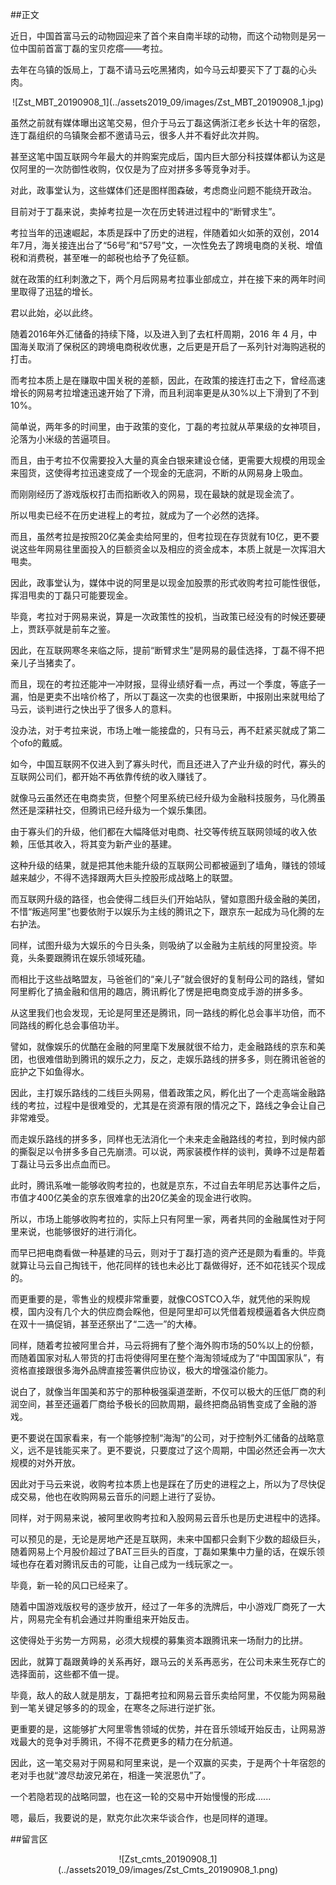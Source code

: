 ##正文

近日，中国首富马云的动物园迎来了首个来自南半球的动物，而这个动物则是另一位中国前首富丁磊的宝贝疙瘩——考拉。

去年在乌镇的饭局上，丁磊不请马云吃黑猪肉，如今马云却要买下了丁磊的心头肉。

 <div align="center">![Zst_MBT_20190908_1](../assets2019_09/images/Zst_MBT_20190908_1.jpg)</div>

虽然之前就有媒体曝出这笔交易，但介于马云丁磊这俩浙江老乡长达十年的宿怨，连丁磊组织的乌镇聚会都不邀请马云，很多人并不看好此次并购。

甚至这笔中国互联网今年最大的并购案完成后，国内巨大部分科技媒体都认为这是仅阿里的一次防御性收购，仅仅是为了应对拼多多等竞争对手。

对此，政事堂认为，这些媒体们还是图样图森破，考虑商业问题不能绕开政治。

目前对于丁磊来说，卖掉考拉是一次在历史转进过程中的“断臂求生”。

考拉当年的迅速崛起，本质是踩中了历史的进程，伴随着如火如荼的双创，2014年7月，海关接连出台了“56号”和“57号”文，一次性免去了跨境电商的关税、增值税和消费税，甚至唯一的邮税也给予了免征额。

就在政策的红利刺激之下，两个月后网易考拉事业部成立，并在接下来的两年时间里取得了迅猛的增长。

君以此始，必以此终。

随着2016年外汇储备的持续下降，以及进入到了去杠杆周期，2016 年 4 月，中国海关取消了保税区的跨境电商税收优惠，之后更是开启了一系列针对海购逃税的打击。

而考拉本质上是在赚取中国关税的差额，因此，在政策的接连打击之下，曾经高速增长的网易考拉增速迅速开始了下滑，而且利润率更是从30%以上下滑到了不到10%。

简单说，两年多的时间里，由于政策的变化，丁磊的考拉就从苹果级的女神项目，沦落为小米级的苦逼项目。

而且，由于考拉不仅需要投入大量的真金白银来建设仓储，更需要大规模的用现金来囤货，这使得考拉迅速变成了一个现金的无底洞，不断的从网易身上吸血。

而刚刚经历了游戏版权打击而掐断收入的网易，现在最缺的就是现金流了。

所以甩卖已经不在历史进程上的考拉，就成为了一个必然的选择。

而且，虽然考拉是按照20亿美金卖给阿里的，但考拉现在存货就有10亿，更不要说这些年网易往里面投入的巨额资金以及相应的资金成本，本质上就是一次挥泪大甩卖。

因此，政事堂认为，媒体中说的阿里是以现金加股票的形式收购考拉可能性很低，挥泪甩卖的丁磊只可能要现金。

毕竟，考拉对于网易来说，算是一次政策性的投机，当政策已经没有的时候还要硬上，贾跃亭就是前车之鉴。

因此，在互联网寒冬来临之际，提前“断臂求生”是网易的最佳选择，丁磊不得不把亲儿子当猪卖了。

而且，现在的考拉还能冲一冲财报，显得业绩好看一点，再过一个季度，等底子一漏，怕是更卖不出啥价格了，所以丁磊这一次卖的也很果断，中报刚出来就甩给了马云，谈判进行之快出乎了很多人的意料。

没办法，对于考拉来说，市场上唯一能接盘的，只有马云，再不赶紧买就成了第二个ofo的戴威。

如今，中国互联网不仅进入到了寡头时代，而且还进入了产业升级的时代，寡头的互联网公司们，都开始不再依靠传统的收入赚钱了。

就像马云虽然还在电商卖货，但整个阿里系统已经升级为金融科技服务，马化腾虽然还是深耕社交，但腾讯已经升级为一个娱乐集团。

由于寡头们的升级，他们都在大幅降低对电商、社交等传统互联网领域的收入依赖，压低其收入，将其变为新产业的基建。

这种升级的结果，就是把其他未能升级的互联网公司都被逼到了墙角，赚钱的领域越来越少，不得不选择跟两大巨头控股形成战略上的联盟。

而互联网升级的路径，也会使得二线巨头们开始站队，譬如意图升级金融的美团，不惜“叛逃阿里”也要依附于以娱乐为主线的腾讯之下，跟京东一起成为马化腾的左右护法。

同样，试图升级为大娱乐的今日头条，则吸纳了以金融为主航线的阿里投资。毕竟，头条要跟腾讯在娱乐领域死磕。

而相比于这些战略盟友，马爸爸们的“亲儿子”就会很好的复制母公司的路线，譬如阿里孵化了搞金融和信用的趣店，腾讯孵化了愣是把电商变成手游的拼多多。

从这里我们也会发现，无论是阿里还是腾讯，同一路线的孵化总会事半功倍，而不同路线的孵化总会事倍功半。

譬如，就像娱乐的优酷在金融的阿里麾下发展就很不给力，走金融路线的京东和美团，也很难借助到腾讯的娱乐之力，反之，走娱乐路线的拼多多，则在腾讯爸爸的庇护之下如鱼得水。

因此，主打娱乐路线的二线巨头网易，借着政策之风，孵化出了一个走高端金融路线的考拉，过程中是很难受的，尤其是在资源有限的情况之下，路线之争会让自己非常难受。

而走娱乐路线的拼多多，同样也无法消化一个未来走金融路线的考拉，到时候内部的撕裂足以令拼多多自己先崩溃。可以说，两家装模作样的谈判，黄峥不过是帮着丁磊让马云多出点血而已。

此时，腾讯系唯一能够收购考拉的，也就是京东，不过自去年明尼苏达事件之后，市值才400亿美金的京东很难拿的出20亿美金的现金进行收购。

所以，市场上能够收购考拉的，实际上只有阿里一家，两者共同的金融属性对于阿里来说，也能够很好的进行消化。

而早已把电商看做一种基建的马云，则对于丁磊打造的资产还是颇为看重的。毕竟就算让马云自己掏钱干，他花同样的钱也未必比丁磊做得好，还不如花钱买个现成的。

而更重要的是，零售业的规模非常重要，就像COSTCO入华，就凭他的采购规模，国内没有几个大的供应商会睬他，但是阿里却可以凭借着规模逼着各大供应商在双十一搞促销，甚至还祭出了“二选一”的大棒。

同样，随着考拉被阿里合并，马云将拥有了整个海外购市场的50%以上的份额，而随着国家对私人带货的打击将使得阿里在整个海淘领域成为了“中国国家队”，有资格直接跟很多海外品牌直接签署供应协议，极大的增强溢价能力。

说白了，就像当年国美和苏宁的那种极强渠道垄断，不仅可以极大的压低厂商的利润空间，甚至还逼着厂商给予极长的回款周期，最终把商品销售变成了金融的游戏。

更不要说在国家看来，有一个能够控制“海淘”的公司，对于控制外汇储备的战略意义，远不是钱能买来了。更不要说，只要度过了这个周期，中国必然还会再一次大规模的对外开放。

因此对于马云来说，收购考拉本质上也是踩在了历史的进程之上，所以为了尽快促成交易，他也在收购网易云音乐的问题上进行了妥协。

同样，对于网易来说，被阿里收购考拉和入股网易云音乐也是历史进程中的选择。

可以预见的是，无论是房地产还是互联网，未来中国都只会剩下少数的超级巨头，随着网易上个月股价超过了BAT三巨头的百度，丁磊如果集中力量的话，在娱乐领域也存在着对腾讯反击的可能，让自己成为一线玩家之一。

毕竟，新一轮的风口已经来了。

随着中国游戏版权号的逐步放开，经过了一年多的洗牌后，中小游戏厂商死了一大片，网易完全有机会通过并购重组来开始反击。

这使得处于劣势一方网易，必须大规模的募集资本跟腾讯来一场耐力的比拼。

因此，就算丁磊跟黄峥的关系再好，跟马云的关系再恶劣，在公司未来生死存亡的选择面前，这些都不值一提。

毕竟，敌人的敌人就是朋友，丁磊把考拉和网易云音乐卖给阿里，不仅能为网易融到一笔关键足够多的的现金，在寒冬之际进行逆扩张。

更重要的是，这能够扩大阿里零售领域的优势，并在音乐领域开始反击，让网易游戏最大的竞争对手腾讯，不得不花费更多的精力在分航道。

因此，这一笔交易对于网易和阿里来说，是一个双赢的买卖，于是两个十年宿怨的老对手也就“渡尽劫波兄弟在，相逢一笑泯恩仇”了。

一个若隐若现的战略同盟，也在这一轮的交易中开始慢慢的形成......


嗯，最后，我要说的是，默克尔此次来华谈合作，也是同样的道理。

##留言区
 <div align="center">![Zst_cmts_20190908_1](../assets2019_09/images/Zst_Cmts_20190908_1.png)</div>